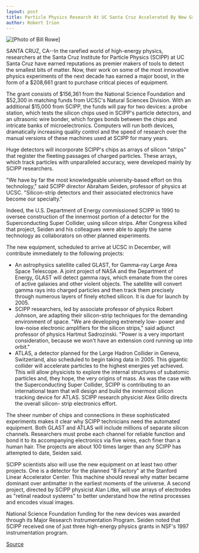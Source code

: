 ```yaml
---
layout: post
title: Particle Physics Research At UC Santa Cruz Accelerated By New Grant
author: Robert Irion
---
```


![\[Photo of Bill Rowe\]][1]

SANTA CRUZ, CA--In the rarefied world of high-energy physics,  researchers at the Santa Cruz Institute for Particle Physics (SCIPP)  at UC Santa Cruz have earned reputations as premier makers of tools  to detect the smallest bits of matter. Now, their work on some of  the most innovative physics experiments of the next decade has  earned a major boost, in the form of a $208,661 grant to purchase  critical pieces of equipment.

The grant consists of $156,361 from the National Science  Foundation and $52,300 in matching funds from UCSC's Natural  Sciences Division. With an additional $15,000 from SCIPP, the funds  will pay for two devices: a probe station, which tests the silicon  chips used in SCIPP's particle detectors, and an ultrasonic wire  bonder, which forges bonds between the chips and intricate banks of  microelectronics. Computers will run both devices, dramatically  increasing quality control and the speed of research over the manual  versions of these machines used at SCIPP for many years.

Huge detectors will incorporate SCIPP's chips as arrays of  silicon "strips" that register the fleeting passages of charged  particles. These arrays, which track particles with unparalleled  accuracy, were developed mainly by SCIPP researchers.

"We have by far the most knowledgeable university-based  effort on this technology," said SCIPP director Abraham Seiden,  professor of physics at UCSC. "Silicon-strip detectors and their  associated electronics have become our specialty."

Indeed, the U.S. Department of Energy commissioned SCIPP in  1990 to oversee construction of the innermost portion of a detector  for the Superconducting Super Collider, using silicon strips. After  Congress killed that project, Seiden and his colleagues were able to  apply the same technology as collaborators on other planned  experiments.

The new equipment, scheduled to arrive at UCSC in December,  will contribute immediately to the following projects:
* An astrophysics satellite called GLAST, for Gamma-ray  Large Area Space Telescope. A joint project of NASA and the  Department of Energy, GLAST will detect gamma rays, which  emanate from the cores of active galaxies and other violent objects.  The satellite will convert gamma rays into charged particles and  then track them precisely through numerous layers of finely etched  silicon. It is due for launch by 2005.
* SCIPP researchers, led by associate professor of physics  Robert Johnson, are adapting their silicon-strip techniques for the  demanding environment of space. "We are developing extremely low- power and low-noise electronic amplifiers for the silicon strips,"  said adjunct professor of physics Hartmut Sadrozinski. "Power is a  very important consideration, because we won't have an extension  cord running up into orbit."
* ATLAS, a detector planned for the Large Hadron Collider in  Geneva, Switzerland, also scheduled to begin taking data in 2005.  This gigantic collider will accelerate particles to the highest  energies yet achieved. This will allow physicists to explore the  internal structures of subatomic particles and, they hope, the very  origins of mass. As was the case with the Superconducting Super  Collider, SCIPP is contributing to an international team that will  design and build the innermost silicon tracking device for ATLAS.  SCIPP research physicist Alex Grillo directs the overall silicon- strip electronics effort.

The sheer number of chips and connections in these  sophisticated experiments makes it clear why SCIPP technicians  need the automated equipment. Both GLAST and ATLAS will include  millions of separate silicon channels. Researchers must probe each  channel for reliable function and bond it to its accompanying  electronics via five wires, each finer than a human hair. The  projects are about 100 times larger than any SCIPP has attempted to  date, Seiden said.

SCIPP scientists also will use the new equipment on at least  two other projects. One is a detector for the planned "B Factory" at  the Stanford Linear Accelerator Center. This machine should reveal  why matter became dominant over antimatter in the earliest  moments of the universe. A second project, directed by SCIPP  physicist Alan Litke, will use arrays of electrodes as "retinal  readout systems" to better understand how the retina processes and  encodes visual images.

National Science Foundation funding for the new devices was  awarded through its Major Research Instrumentation Program.  Seiden noted that SCIPP received one of just three high-energy  physics grants in NSF's 1997 instrumentation program.

[1]: http://www1.ucsc.edu/oncampus/art/rowe_bill.97-11-10.gif

[Source](http://www1.ucsc.edu/news_events/press_releases/archive/97-98/11-97/111097-UCSC_Particle_physi.html "Permalink to 111097-UCSC_Particle_physi")
